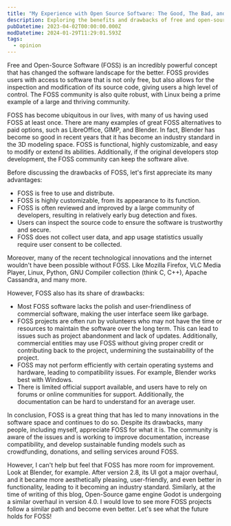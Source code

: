 ```yaml
---
title: "My Experience with Open Source Software: The Good, The Bad, and The Ugly"
description: Exploring the benefits and drawbacks of free and open-source software through my personal lens.
pubDatetime: 2023-04-02T00:00:00.000Z
modDatetime: 2024-01-29T11:29:01.593Z
tags:
  - opinion
---
```


Free and Open-Source Software (FOSS) is an incredibly powerful concept that has changed the software landscape for the better. FOSS provides users with access to software that is not only free, but also allows for the inspection and modification of its source code, giving users a high level of control. The FOSS community is also quite robust, with Linux being a prime example of a large and thriving community.

FOSS has become ubiquitous in our lives, with many of us having used FOSS at least once. There are many examples of great FOSS alternatives to paid options, such as LibreOffice, GIMP, and Blender. In fact, Blender has become so good in recent years that it has become an industry standard in the 3D modeling space. FOSS is functional, highly customizable, and easy to modify or extend its abilities. Additionally, if the original developers stop development, the FOSS community can keep the software alive.

Before discussing the drawbacks of FOSS, let's first appreciate its many advantages:

- FOSS is free to use and distribute.
- FOSS is highly customizable, from its appearance to its function.
- FOSS is often reviewed and improved by a large community of developers, resulting in relatively early bug detection and fixes.
- Users can inspect the source code to ensure the software is trustworthy and secure.
- FOSS does not collect user data, and app usage statistics usually require user consent to be collected.

Moreover, many of the recent technological innovations and the internet wouldn't have been possible without FOSS. Like Mozilla Firefox, VLC Media Player, Linux, Python, GNU Compiler collection (think C, C++), Apache Cassandra, and many more.

However, FOSS also has its share of drawbacks:

- Most FOSS software lacks the polish and user-friendliness of commercial software, making the user interface seem like garbage.
- FOSS projects are often run by volunteers who may not have the time or resources to maintain the software over the long term. This can lead to issues such as project abandonment and lack of updates. Additionally, commercial entities may use FOSS without giving proper credit or contributing back to the project, undermining the sustainability of the project.
- FOSS may not perform efficiently with certain operating systems and hardware, leading to compatibility issues. For example, Blender works best with Windows.
- There is limited official support available, and users have to rely on forums or online communities for support. Additionally, the documentation can be hard to understand for an average user.

In conclusion, FOSS is a great thing that has led to many innovations in the software space and continues to do so. Despite its drawbacks, many people, including myself, appreciate FOSS for what it is. The community is aware of the issues and is working to improve documentation, increase compatibility, and develop sustainable funding models such as crowdfunding, donations, and selling services around FOSS.

However, I can't help but feel that FOSS has more room for improvement. Look at Blender, for example. After version 2.8, its UI got a major overhaul, and it became more aesthetically pleasing, user-friendly, and even better in functionality, leading to it becoming an industry standard. Similarly, at the time of writing of this blog, Open-Source game engine Godot is undergoing a similar overhaul in version 4.0. I would love to see more FOSS projects follow a similar path and become even better. Let's see what the future holds for FOSS!
